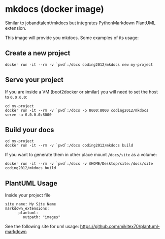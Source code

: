 mkdocs (docker image)
=====================

Similar to jobandtalent/mkdocs but integrates PythonMarkdown PlantUML extension.

This image will provide you mkdocs. Some examples of its usage:

Create a new project
--------------------

    docker run -it --rm -v `pwd`:/docs coding2012/mkdocs new my-project

Serve your project
------------------

If you are inside a VM (boot2docker or similar) you will need to set the host to `0.0.0.0`:

    cd my-project
    docker run -it --rm -v `pwd`:/docs -p 8000:8000 coding2012/mkdocs serve -a 0.0.0.0:8000

Build your docs
---------------

    cd my-project
    docker run -it --rm -v `pwd`:/docs coding2012/mkdocs build

If you want to generate them in other place mount `/docs/site` as a volume:

    docker run -it --rm -v `pwd`:/docs -v $HOME/Desktop/site:/docs/site coding2012/mkdocs build

PlantUML Usage
--------------

Inside your project file 
```
site_name: My Site Name
markdown_extensions:
    - plantuml: 
        outpath: "images"
```

See the following site for uml usage:
https://github.com/mikitex70/plantuml-markdown